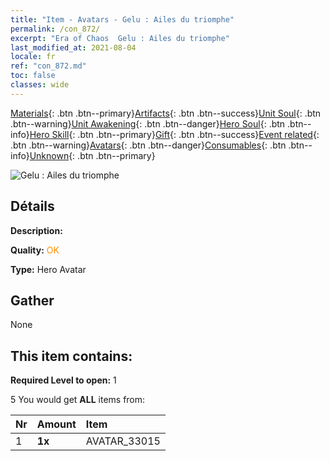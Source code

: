 ```yaml
---
title: "Item - Avatars - Gelu : Ailes du triomphe"
permalink: /con_872/
excerpt: "Era of Chaos  Gelu : Ailes du triomphe"
last_modified_at: 2021-08-04
locale: fr
ref: "con_872.md"
toc: false
classes: wide
---
```

 [Materials](/ItemsFR/){: .btn .btn--primary}[Artifacts](/ItemsFR/Artifacts/){: .btn .btn--success}[Unit Soul](/ItemsFR/UnitSoul/){: .btn .btn--warning}[Unit Awakening](/ItemsFR/UnitAwakening/){: .btn .btn--danger}[Hero Soul](/ItemsFR/HeroSoul/){: .btn .btn--info}[Hero Skill](/ItemsFR/HeroSkill/){: .btn .btn--primary}[Gift](/ItemsFR/Gift/){: .btn .btn--success}[Event related](/ItemsFR/Events/){: .btn .btn--warning}[Avatars](/ItemsFR/Avatars/){: .btn .btn--danger}[Consumables](/ItemsFR/Consumables/){: .btn .btn--info}[Unknown](/ItemsFR/Unknown/){: .btn .btn--primary}

 ![Gelu : Ailes du triomphe](/images/h/h_Gelu8.jpg)

## Détails
 **Description:** 

 **Quality:** <span style="color: #FF8C00">OK</span>

 **Type:** Hero Avatar

## Gather

  None

## This item contains:

 **Required Level to open:** 1

 5 You would get **ALL** items  from:

  | Nr | Amount |     Item    |
  |:---|:-------|:------------|
  | 1 |  **1x** | AVATAR_33015 |  | 
